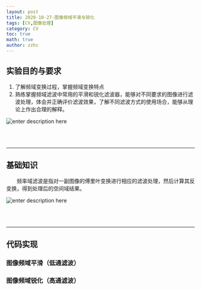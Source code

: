 ```yaml
---
layout: post
title: 2020-10-27-图像频域平滑与锐化
tags: [CV,图像处理]
category: CV
toc: true
math: true
author: zzhc
---
```


## 实验目的与要求

 1. 了解频域变换过程，掌握频域变换特点
 2. 熟练掌握频域滤波中常用的平滑和锐化滤波器，能够对不同要求的图像进行滤波处理，体会并正确评价滤波效果，了解不同滤波方式的使用场合，能够从理论上作出合理的解释。

![enter description here](http://img.zzhc321.xyz/blog/1650350487859.png)

<br>
<br>

***


## 基础知识

&emsp;&emsp;频率域滤波是指对一副图像的傅里叶变换进行相应的滤波处理，然后计算其反变换，得到处理后的空间域结果。

![enter description here](http://img.zzhc321.xyz/blog/1650350528993.png)



<br>
<br>

***

## 代码实现

### 图像频域平滑（低通滤波）


### 图像频域锐化（高通滤波）
